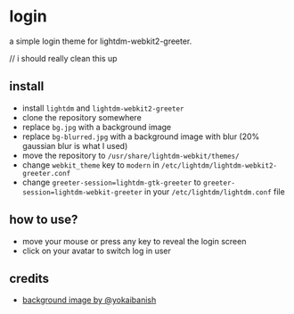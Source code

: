 # login

a simple login theme for lightdm-webkit2-greeter.

// i should really clean this up

## install

* install `lightdm` and `lightdm-webkit2-greeter`
* clone the repository somewhere
* replace `bg.jpg` with a background image
* replace `bg-blurred.jpg` with a background image with blur (20% gaussian blur is what I used)
* move the repository to `/usr/share/lightdm-webkit/themes/`
* change `webkit_theme` key to `modern` in `/etc/lightdm/lightdm-webkit2-greeter.conf`
* change `greeter-session=lightdm-gtk-greeter` to `greeter-session=lightdm-webkit-greeter` in your `/etc/lightdm/lightdm.conf` file

## how to use?

* move your mouse or press any key to reveal the login screen
* click on your avatar to switch log in user

## credits

* [background image by @yokaibanish](https://www.pixiv.net/member_illust.php?mode=medium&illust_id=72795228)
